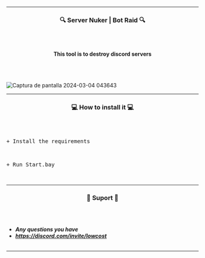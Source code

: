 -----

### <p align="center">🔍 Server Nuker | Bot Raid 🔍</p>

<br><br>
<p align="center">
<strong>This tool is to destroy discord servers</strong>
<br>
<br>
<br><br>
</strong>

![Captura de pantalla 2024-03-04 043643](https://github.com/JimoNeverDies/RaidBot/assets/105875528/eb6293b5-13da-484e-9a1e-6b8a78fbdec2)


-----

### <p align="center">💻 How to install it 💻</p>

<br><br>
<pre>+ Install the requirements </pre>
<br>
<pre>+ Run Start.bay</pre>
<br>

-----

### <p align="center">🎫 Suport 🎫</p>

<br><br>
* ***Any questions you have***
* ***https://discord.com/invite/lowcost***
<br><br>

-----
